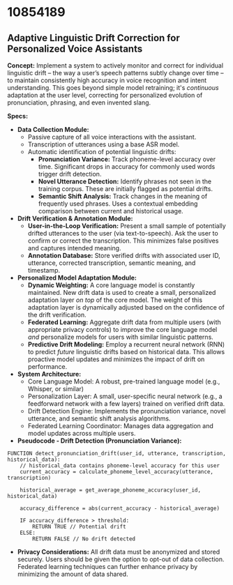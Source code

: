 # 10854189

## Adaptive Linguistic Drift Correction for Personalized Voice Assistants

**Concept:** Implement a system to actively monitor and correct for individual linguistic drift – the way a user’s speech patterns subtly change over time – to maintain consistently high accuracy in voice recognition and intent understanding. This goes beyond simple model retraining; it's *continuous* adaptation at the user level, correcting for personalized evolution of pronunciation, phrasing, and even invented slang.

**Specs:**

*   **Data Collection Module:**
    *   Passive capture of all voice interactions with the assistant.
    *   Transcription of utterances using a base ASR model.
    *   Automatic identification of potential linguistic drifts:
        *   **Pronunciation Variance:** Track phoneme-level accuracy over time. Significant drops in accuracy for commonly used words trigger drift detection.
        *   **Novel Utterance Detection:** Identify phrases not seen in the training corpus. These are initially flagged as potential drifts.
        *   **Semantic Shift Analysis:** Track changes in the meaning of frequently used phrases. Uses a contextual embedding comparison between current and historical usage.
*   **Drift Verification & Annotation Module:**
    *   **User-in-the-Loop Verification:** Present a small sample of potentially drifted utterances to the user (via text-to-speech). Ask the user to confirm or correct the transcription. This minimizes false positives and captures intended meaning.
    *   **Annotation Database:** Store verified drifts with associated user ID, utterance, corrected transcription, semantic meaning, and timestamp.
*   **Personalized Model Adaptation Module:**
    *   **Dynamic Weighting:** A core language model is constantly maintained.  New drift data is used to create a small, personalized adaptation layer *on top* of the core model.  The weight of this adaptation layer is dynamically adjusted based on the confidence of the drift verification.
    *   **Federated Learning:**  Aggregate drift data from multiple users (with appropriate privacy controls) to improve the core language model *and* personalize models for users with similar linguistic patterns.
    *   **Predictive Drift Modeling:**  Employ a recurrent neural network (RNN) to predict *future* linguistic drifts based on historical data. This allows proactive model updates and minimizes the impact of drift on performance.
*   **System Architecture:**
    *   Core Language Model: A robust, pre-trained language model (e.g., Whisper, or similar)
    *   Personalization Layer:  A small, user-specific neural network (e.g., a feedforward network with a few layers) trained on verified drift data.
    *   Drift Detection Engine:  Implements the pronunciation variance, novel utterance, and semantic shift analysis algorithms.
    *   Federated Learning Coordinator:  Manages data aggregation and model updates across multiple users.
*   **Pseudocode - Drift Detection (Pronunciation Variance):**

```
FUNCTION detect_pronunciation_drift(user_id, utterance, transcription, historical_data):
    // historical_data contains phoneme-level accuracy for this user
    current_accuracy = calculate_phoneme_level_accuracy(utterance, transcription)

    historical_average = get_average_phoneme_accuracy(user_id, historical_data)

    accuracy_difference = abs(current_accuracy - historical_average)

    IF accuracy_difference > threshold:
        RETURN TRUE // Potential drift
    ELSE:
        RETURN FALSE // No drift detected
```

*   **Privacy Considerations:** All drift data must be anonymized and stored securely. Users should be given the option to opt-out of data collection. Federated learning techniques can further enhance privacy by minimizing the amount of data shared.